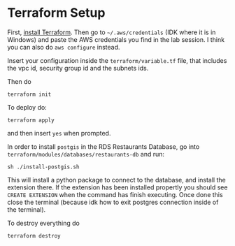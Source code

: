 # Terraform Setup

First, [install Terraform](https://developer.hashicorp.com/terraform/tutorials/aws-get-started/install-cli).
Then go to `~/.aws/credentials` (IDK where it is in Windows) and paste the AWS credentials you find in the lab session. I think you can also do `aws configure` instead.

Insert your configuration inside the `terraform/variable.tf` file, that includes the vpc id, security group id and the subnets ids.

Then do

```
terraform init
```

To deploy do:

```
terraform apply
```

and then insert `yes` when prompted.

In order to install `postgis` in the RDS Restaurants Database, go into `terraform/modules/databases/restaurants-db` and run:

```
sh ./install-postgis.sh
```

This will install a python package to connect to the database, and install the extension there. If the extension has been installed propertly you should see `CREATE EXTENSION` when the command has finish executing. Once done this close the terminal (because idk how to exit postgres connection inside of the terminal).

To destroy everything do

```
terraform destroy
```
